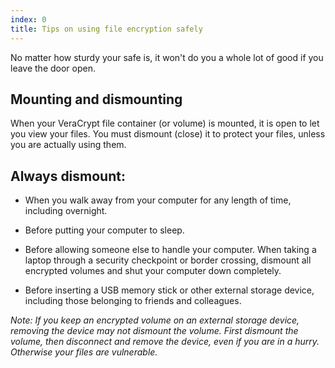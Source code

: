 ```yaml
---
index: 0
title: Tips on using file encryption safely
---
```

No matter how sturdy your safe is, it won't do you a whole lot of good if you leave the door open.

## Mounting and dismounting

When your VeraCrypt file container (or volume) is mounted, it is open to let you view your files. You must dismount (close) it to protect your files, unless you are actually using them.  

## Always dismount:

*   When you walk away from your computer for any length of time, including overnight. 

*   Before putting your computer to sleep.

*   Before allowing someone else to handle your computer. When taking a laptop through a security checkpoint or border crossing, dismount all encrypted volumes and shut your computer down completely.

*   Before inserting a USB memory stick or other external storage device, including those belonging to friends and colleagues.

*Note: If you keep an encrypted volume on an external storage device, removing the device may not dismount the volume. First dismount the volume, then disconnect and remove the device, even if you are in a hurry. Otherwise your files are vulnerable.*